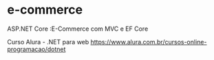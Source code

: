# e-commerce
ASP.NET Core :E-Commerce com MVC e EF Core 

Curso Alura -  .NET para web
https://www.alura.com.br/cursos-online-programacao/dotnet
